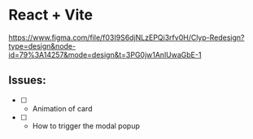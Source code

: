 # React + Vite

https://www.figma.com/file/f03I9S6djNLzEPQi3rfv0H/Clyp-Redesign?type=design&node-id=79%3A14257&mode=design&t=3PG0jw1AnlUwaGbE-1


## Issues: 
- [ ] - Animation of card
- [ ] - How to trigger the modal popup